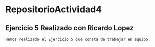 # RepositorioActividad4

## Ejercicio 5 Realizado con Ricardo Lopez
    Hemos realizado el Ejercicio 5 que consta de trabajar en equipo.
